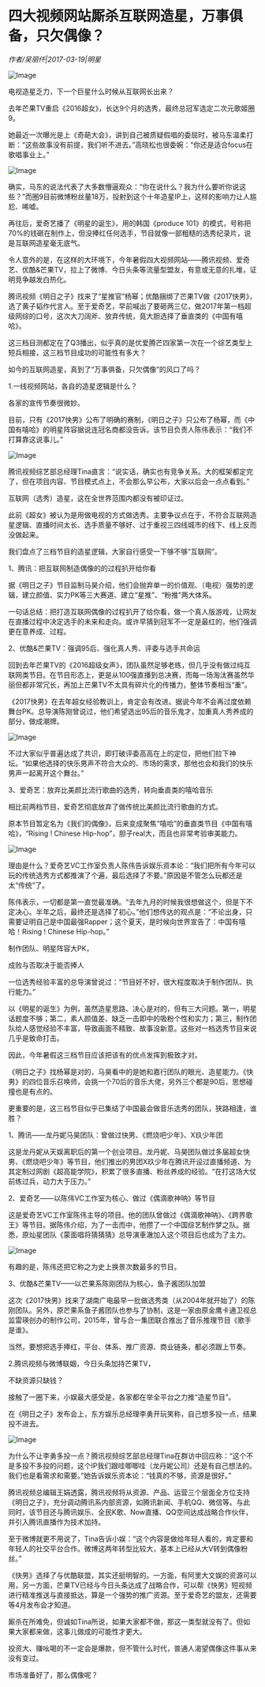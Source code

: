 # 四大视频网站厮杀互联网造星，万事俱备，只欠偶像？

*作者/吴丽仟|2017-03-19|明星*

![Image](http://static.ylzbl.com/201704281804521715)

电视造星乏力，下一个巨星什么时候从互联网长出来？

去年芒果TV重启《2016超女》，长达9个月的选秀，最终总冠军选定二次元歌姬圈9。

她最近一次曝光是上《奇葩大会》，讲到自己被质疑假唱的委屈时，被马东温柔打断：“这些故事没有前提，我们听不进去。”高晓松也很委婉：“你还是适合focus在歌唱事业上。”

![Image](http://static.ylzbl.com/201704281804521531)

确实，马东的说法代表了大多数懵逼观众：“你在说什么？我为什么要听你说这些？”而圈9目前微博粉丝量18万，投射到这个十年造星IP上，这样的影响力让人尴尬、唏嘘。

再往后，爱奇艺播了《明星的诞生》，用的韩国《produce 101》的模式，号称把70%的钱砸在制作上，但没捧红任何选手，节目就像一部粗糙的选秀纪录片，说是互联网造星毫无底气。

令人意外的是，在这样的大环境下，今年暑假四大视频网站——腾讯视频、爱奇艺、优酷&芒果TV，拉上了微博、今日头条等流量型盟友，有意或无意的扎堆，证明竞争越发白热化。

腾讯视频《明日之子》找来了“星推官”杨幂；优酷捆绑了芒果TV做《2017快男》，选了黄子韬作代言人。至于爱奇艺，早前喊出了要砸两三亿，做2017年第一档超级网综的口号，这次大刀阔斧、放弃传统，竟大胆选择了垂直类的《中国有嘻哈》。

这三档目测都定在了Q3播出，似乎真的是优爱腾芒四家第一次在一个综艺类型上短兵相接，这三档节目成功的可能性有多大？

如今的互联网造星，真到了“万事俱备，只欠偶像”的风口了吗？

1.一线视频网站，各自的造星逻辑是什么？

各家的宣传节奏很微妙。

目前，只有《2017快男》公布了明确的赛制，《明日之子》只公布了杨幂，而《中国有嘻哈》的明星阵容据说连冠名商都没告诉。该节目负责人陈伟表示：“我们不打算靠这说事儿。”

![Image](http://static.ylzbl.com/201704281804525577)

腾讯视频综艺部总经理Tina直言：“说实话，确实也有竞争关系。大的框架都定完了，但在项目内容、节目模式点上，不会那么早公布，大家以后会一点点看到。”

互联网（选秀）造星，这在全世界范围内都没有被印证过。

此前《超女》被认为是用做电视的方式做选秀。主要争议点在于，不符合互联网造星逻辑、直播时间太长、选手质量不够好、过于重视三四线城市的线下、线上反而没做起来。

我们盘点了三档节目的造星逻辑，大家自行感受一下够不够“互联网”。

1、腾讯：把互联网制造偶像的的过程扒开给你看

据《明日之子》节目监制马昊介绍，他们会抛弃单一的价值观、（电视）强势的逻辑，建立颜值、实力PK等三大赛道、建立“星推”、“粉推”两大体系。

一句话总结：把打造互联网偶像的过程扒开了给你看，做一个真人版游戏，让网友在直播过程中决定选手的未来和走向。或许早猜到冠军不一定是最红的，他们强调更在意养成、过程。

2、优酷&芒果TV：强调95后、强化真人秀、评委与选手共命运

回到去年芒果TV的《2016超级女声》，团队虽然足够老练，但几乎没有做过纯互联网类节目。在节目形态上，更是从100强直播到总决赛，而每一场淘汰赛虽然华丽但都非常冗长，再加上芒果TV不太具有碎片化的传播力，整体节奏相当“重”。

《2017快男》在去年超女经验教训上，肯定会有改进。据说今年不会再过度依赖舞台PK。总导演陈刚曾说过，他们希望选出95后的音乐鬼才，加重真人秀养成的部分，做成潮牌。

![Image](http://static.ylzbl.com/201704281804528316)

不过大家似乎普遍达成了共识，即打破评委高高在上的定位，把他们拉下神坛。“如果他选择的快乐男声不符合大众的、市场的需求，那他也会和我们的快乐男声一起离开这个舞台。”

3、爱奇艺：放弃比美颜比流行歌曲的选秀，转向垂直类的嘻哈音乐

相比前两档节目，爱奇艺彻底放弃了做传统比美颜比流行歌曲的方式。

原本节目暂定名为《我们的偶像》，后来变成聚焦“嘻哈”的垂直类节目《中国有嘻哈》，“Rising ! Chinese Hip-hop”，胆子real大，而且也非常考验审美能力。

![Image](http://static.ylzbl.com/201704281804525991)

理由是什么？爱奇艺VC工作室负责人陈伟告诉娱乐资本论：“我们把所有今年可以玩的传统选秀方式都推演了个遍，最后选择了不要。”原因是不管怎么玩都还是太“传统”了。

陈伟表示，一切都是第一直觉最准确。“去年九月的时候我很想做这个，但是下不定决心。半年之后，最终还是选择了初心。”他们想传达的观点是：“不论出身，只需要证明自己是中国最强Rapper；这个夏天，是时候向世界宣告了：中国有嘻哈！Rising ! Chinese Hip-hop。”

制作团队、明星阵容大PK，

成败与否取决于能否捧人

一位选秀经验丰富的总导演曾说过：“节目好不好，很大程度取决于制作团队、执行能力。”

以《明星的诞生》为例，虽然造星思路、决心是对的，但有三大问题。第一，明星话题度不够；第二，素人颜值差、缺乏一击即中的吸粉个性和实力；第三，制作团队给人感觉经验不丰富，导致画面不精致、故事没新意。这些对一档选秀节目来说几乎是致命打击。

因此，今年暑假这三档节目应该把该有的优点发挥到极致才对。

《明日之子》找杨幂是对的，马昊看中的是她和嘉行团队的眼光、造星能力。《快男》的四位音乐召唤师，会挑一个70后的音乐大佬，另外三个都是90后，思想碰撞也是有点的。

更重要的是，这三档节目似乎已集结了中国最会做音乐选秀的团队，狭路相逢，谁胜？

1、腾讯——龙丹妮马昊团队：曾做过快男、《燃烧吧少年》、X玖少年团

这是龙丹妮从天娱离职后的第一个创业项目。龙丹妮、马昊团队做过多届超女快男、《燃烧吧少年》等节目，他们推出的男团X玖少年在腾讯开设过直播频道、为其定制过网剧《超高能学院》，积累了很多直播、粉丝养成的经验。“在打这场大仗前练过兵，动力大于压力。”

2、爱奇艺——以陈伟VC工作室为核心、做过《偶滴歌神呐》等节目

这是爱奇艺VC工作室陈伟主导的项目。他的团队曾做过《偶滴歌神呐》、《跨界歌王》等节目。据陈伟介绍，为了一击而中，他攒了一个中国综艺制作梦之队。据悉，原灿星团队《蒙面唱将猜猜猜》总导演車澈加入这个项目后也成为了主力。

![Image](http://static.ylzbl.com/201704281804526135)

有趣的是，陈伟还把它称之为史上换景次数最多的节目。

3、优酷&芒果TV——以芒果系陈刚团队为核心，鱼子酱团队加盟

这次《2017快男》找来了湖南广电最早一批做选秀类（从2004年就开始了）的陈刚团队。另外，原芒果系鱼子酱团队也参与了协制，这是一家由原金鹰卡通卫视总监雷瑛创办的制作公司，2015年，曾与合一集团联合推出了音乐推理节目《歌手是谁》。

当然，要想把选手捧红，平台、体系、推广资源、商业链条，都必须跟上节奏。

2.腾讯视频与微博联姻，今日头条加持芒果TV，

不缺资源只缺钱？

接触了一圈下来，小娱最大感受是，各家都在举全平台之力推“造星节目”。

在《明日之子》发布会上，东方娱乐总经理李勇开玩笑称，自己想多投一点，结果投不进去。

![Image](http://static.ylzbl.com/201704281804524531)

为什么不让李勇多投一点？腾讯视频综艺部总经理Tina在群访中回应称：“这个不是多投不多投的问题，这个IP我们跟哇唧唧哇（龙丹妮公司）还是有自己想法的。我们也是看需求和需要。”她告诉娱乐资本论：“钱真的不够，资源是很好。”

腾讯视频总编辑王娟透露，腾讯视频将从资源、产品、运营三个层面全方位支持《明日之子》，充分调动腾讯系内部资源，如腾讯新闻、手机QQ、微信等。与此同时，该节目还与腾讯娱乐、全民K歌、Now直播、QQ空间达成战略合作伙伴，并引入腾讯直播作为技术加持。

至于微博就更不用说了，Tina告诉小娱：“这个内容是做给年轻人看的，肯定要和年轻人的社交平台合作。微博这两年转型比较大，基本上已经从大V转到偶像粉丝。”

《快男》选择了与优酷联盟，其实还挺明智的。一方面，有阿里大文娱的资源可以用，另一方面，芒果TV已经与今日头条达成了战略合作，可以帮《快男》短视频进行精准推送与直接抵达，算是一个强势的推广资源。至于爱奇艺的盟友，还需要等4月发布会才知道。

厮杀在所难免，但诚如Tina所说，如果大家都不做，那这一类型就没有了。但如果大家都来做，这事儿做成的可能性才更大。

投资大、赚吆喝的不一定会是爆款，但不管什么时代，普通人渴望偶像这件事从来没有变过。

市场准备好了，那么偶像呢？

